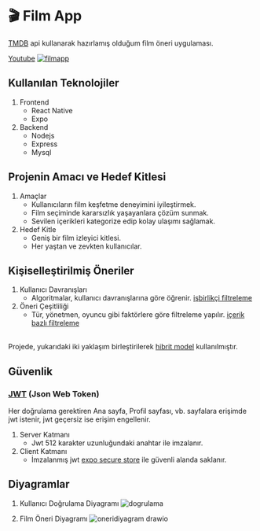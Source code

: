 # 🎬 Film App
[TMDB](https://www.themoviedb.org/) api kullanarak hazırlamış olduğum film öneri uygulaması.

[Youtube](https://www.youtube.com/watch?v=UHRMkFRIgOc&t=41s)
[![filmapp](https://img.youtube.com/vi/UHRMkFRIgOc/0.jpg)](https://www.youtube.com/watch?v=UHRMkFRIgOc&t=00m41s)

## Kullanılan Teknolojiler
1. Frontend
   - React Native
   - Expo
2. Backend
   - Nodejs
   - Express
   - Mysql

## Projenin Amacı ve Hedef Kitlesi
1. Amaçlar
   - Kullanıcıların film keşfetme deneyimini iyileştirmek.
   - Film seçiminde kararsızlık yaşayanlara çözüm sunmak.
   - Sevilen içerikleri kategorize edip kolay ulaşımı sağlamak.
2. Hedef Kitle
   - Geniş bir film izleyici kitlesi.
   - Her yaştan ve zevkten kullanıcılar.

## Kişiselleştirilmiş Öneriler
1. Kullanıcı Davranışları
   - Algoritmalar, kullanıcı davranışlarına göre öğrenir. [işbirlikçi filtreleme](https://tr.wikipedia.org/wiki/%C4%B0%C5%9Fbirlik%C3%A7i_filtreleme)
2. Öneri Çeşitliliği
   - Tür, yönetmen, oyuncu gibi faktörlere göre filtreleme yapılır. [içerik bazlı filtreleme](https://www.ibm.com/think/topics/content-based-filtering)
   <br>
Projede, yukarıdaki iki yaklaşım birleştirilerek [hibrit model](https://burakbagatarhan.medium.com/recommender-system-genel-bak%C4%B1%C5%9F-part-2-collaborative-filtering-hybrid-models-26cda69fb439) kullanılmıştır.

## Güvenlik
### [JWT](https://jwt.io/introduction) (Json Web Token)
Her doğrulama gerektiren Ana sayfa, Profil sayfası, vb. sayfalara erişimde jwt istenir, jwt geçersiz ise erişim engellenir.
1. Server Katmanı
   * Jwt 512 karakter uzunluğundaki anahtar ile imzalanır.
2. Client Katmanı
   * İmzalanmış jwt [expo secure store](https://docs.expo.dev/versions/latest/sdk/securestore/) ile güvenli alanda saklanır.

## Diyagramlar
1. Kullanıcı Doğrulama Diyagramı
  ![dogrulama](https://github.com/user-attachments/assets/5ea4775c-9910-410b-ba6f-f22ee2441853)

2. Film Öneri Diyagramı
  ![oneridiyagram drawio](https://github.com/user-attachments/assets/68cdc88f-bcce-45e9-aebc-962e2169c90c)
